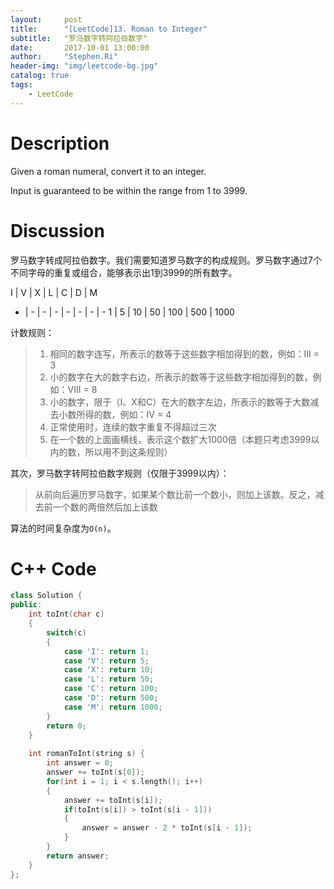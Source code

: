 ```yaml
---
layout:     post
title:      "[LeetCode]13. Roman to Integer"
subtitle:   "罗马数字转阿拉伯数字"
date:       2017-10-01 13:00:00
author:     "Stephen.Ri"
header-img: "img/leetcode-bg.jpg"
catalog: true
tags:
    - LeetCode
---
```


Description
===========

Given a roman numeral, convert it to an integer.

Input is guaranteed to be within the range from 1 to 3999.

Discussion
=======

罗马数字转成阿拉伯数字。我们需要知道罗马数字的构成规则。罗马数字通过7个不同字母的重复或组合，能够表示出1到3999的所有数字。

I | V | X | L | C | D | M
- | - | - | - | - | - | - | -
1 | 5 | 10 | 50 | 100 | 500 | 1000

计数规则：

> 1. 相同的数字连写，所表示的数等于这些数字相加得到的数，例如：III = 3
> 2. 小的数字在大的数字右边，所表示的数等于这些数字相加得到的数，例如：VIII = 8
> 3. 小的数字，限于（I、X和C）在大的数字左边，所表示的数等于大数减去小数所得的数，例如：IV = 4
> 4. 正常使用时，连续的数字重复不得超过三次
> 5. 在一个数的上面画横线，表示这个数扩大1000倍（本题只考虑3999以内的数，所以用不到这条规则）

其次，罗马数字转阿拉伯数字规则（仅限于3999以内）：

> 从前向后遍历罗马数字，如果某个数比前一个数小，则加上该数。反之，减去前一个数的两倍然后加上该数

算法的时间复杂度为`O(n)`。

C++ Code
====

```cpp
class Solution {
public:
    int toInt(char c)
    {
        switch(c)
        {
            case 'I': return 1;
            case 'V': return 5;
            case 'X': return 10;
            case 'L': return 50;
            case 'C': return 100;
            case 'D': return 500;
            case 'M': return 1000;
        }
        return 0;
    }
    
    int romanToInt(string s) {
        int answer = 0;
        answer += toInt(s[0]);
        for(int i = 1; i < s.length(); i++)
        {
            answer += toInt(s[i]);
            if(toInt(s[i]) > toInt(s[i - 1]))
            {
                answer = answer - 2 * toInt(s[i - 1]);
            }
        }
        return answer;
    }
};
```
